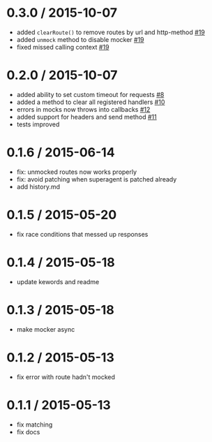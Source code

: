 0.3.0 / 2015-10-07
==================

- added `clearRoute()` to remove routes by url and http-method [#19](https://github.com/shuvalov-anton/superagent-mocker/issues/19)
- added `unmock` method to disable mocker [#19](https://github.com/shuvalov-anton/superagent-mocker/issues/19)
- fixed missed calling context [#19](https://github.com/shuvalov-anton/superagent-mocker/issues/19)


0.2.0 / 2015-10-07
==================

- added ability to set custom timeout for requests [#8](https://github.com/shuvalov-anton/superagent-mocker/issues/8)
- added a method to clear all registered handlers [#10](https://github.com/shuvalov-anton/superagent-mocker/issues/10)
- errors in mocks now throws into callbacks [#12](https://github.com/shuvalov-anton/superagent-mocker/issues/10)
- added support for headers and send method [#11](https://github.com/shuvalov-anton/superagent-mocker/issues/11)
- tests improved

0.1.6 / 2015-06-14
==================

- fix: unmocked routes now works properly
- fix: avoid patching when superagent is patched already
- add history.md

0.1.5 / 2015-05-20
==================

- fix race conditions that messed up responses

0.1.4 / 2015-05-18
==================

- update kewords and readme

0.1.3 / 2015-05-18
==================

- make mocker async

0.1.2 / 2015-05-13
==================

- fix error with route hadn't mocked

0.1.1 / 2015-05-13
==================

- fix matching
- fix docs
